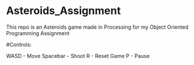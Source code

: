 # Asteroids_Assignment
This repo is an Asteroids game made in Processing for my Object Oriented Programming Assignment

#Controls:

WASD - Move
Spacebar - Shoot
R - Reset Game
P - Pause
